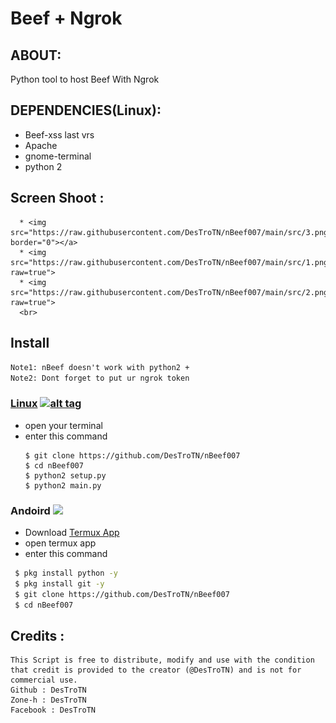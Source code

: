 <h1>Beef + Ngrok</h1>

## ABOUT:
Python tool to host Beef With Ngrok

## DEPENDENCIES(Linux):
- Beef-xss last vrs
- Apache
- gnome-terminal
- python 2

## Screen Shoot :

      * <img src="https://raw.githubusercontent.com/DesTroTN/nBeef007/main/src/3.png" border="0"></a>
      * <img src="https://raw.githubusercontent.com/DesTroTN/nBeef007/main/src/1.png?raw=true">
      * <img src="https://raw.githubusercontent.com/DesTroTN/nBeef007/main/src/2.png?raw=true">
      <br>
## Install
`Note1: nBeef doesn't work with python2 +`<br>
`Note2: Dont forget to put ur ngrok token `

### [Linux](https://wikipedia.org/wiki/Linux) [![alt tag](http://icons.iconarchive.com/icons/dakirby309/simply-styled/32/OS-Linux-icon.png)](https://fr.wikipedia.org/wiki/Linux)
* open your terminal 
* enter this command 
   ````
   $ git clone https://github.com/DesTroTN/nBeef007 
   $ cd nBeef007
   $ python2 setup.py
   $ python2 main.py
   ````
### Andoird <img src="https://img.icons8.com/clouds/100/000000/android-os.png">
* Download <a href='https://play.google.com/store/apps/details?id=com.termux&hl=en'>Termux App</a>
* open termux app
* enter this command
````bash
 $ pkg install python -y 
 $ pkg install git -y 
 $ git clone https://github.com/DesTroTN/nBeef007
 $ cd nBeef007 
````
## Credits :
```
This Script is free to distribute, modify and use with the condition that credit is provided to the creator (@DesTroTN) and is not for commercial use.
Github : DesTroTN
Zone-h : DesTroTN
Facebook : DesTroTN
```

